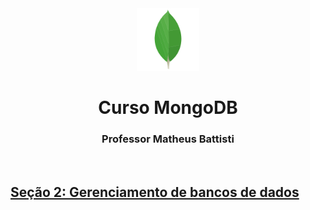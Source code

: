 <div align="center">
  <img src="https://raw.githubusercontent.com/devicons/devicon/master/icons/mongodb/mongodb-original.svg" width=100>
  <h1>Curso MongoDB</h1>
  <h3>Professor Matheus Battisti</h3>
</div>

<br/>

## [Seção 2: Gerenciamento de bancos de dados](./SECAO2.md)
